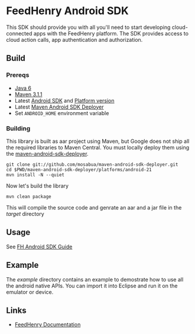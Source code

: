 # FeedHenry Android SDK

This SDK should provide you with all you'll need to start developing cloud-connected apps with the FeedHenry platform. The SDK provides access to cloud action calls, app authentication and authorization. 

## Build

### Prereqs

* [Java 6](http://www.oracle.com/technetwork/java/javase/downloads/index.html)
* [Maven 3.1.1](http://maven.apache.org/)
* Latest [Android SDK](https://developer.android.com/sdk/index.html) and [Platform version](http://developer.android.com/tools/revisions/platforms.html)
* Latest [Maven Android SDK Deployer](https://github.com/mosabua/maven-android-sdk-deployer)
* Set ```ANDROID_HOME``` environment variable

### Building

This library is built as aar project using Maven, but Google does not ship all the required libraries to Maven Central. You must locally deploy them using the [maven-android-sdk-deployer](https://github.com/mosabua/maven-android-sdk-deployer).

```
git clone git://github.com/mosabua/maven-android-sdk-deployer.git
cd $PWD/maven-android-sdk-deployer/platforms/android-21
mvn install -N --quiet
```

Now let's build the library

```
mvn clean package
```

This will compile the source code and genrate an aar and a jar  file in the _target_ directory

## Usage

See [FH Android SDK Guide](http://docs.feedhenry.com/v2/sdk_android.html)

## Example

The _example_ directory contains an example to demostrate how to use all the android native APIs. You can import it into Eclipse and run it on the emulator or device.
	
## Links

* [FeedHenry Documentation](http://docs.feedhenry.com)